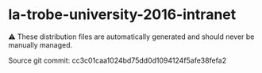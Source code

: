 # la-trobe-university-2016-intranet

:warning: These distribution files are automatically generated and should never be manually managed.

Source git commit: cc3c01caa1024bd75dd0d1094124f5afe38fefa2
